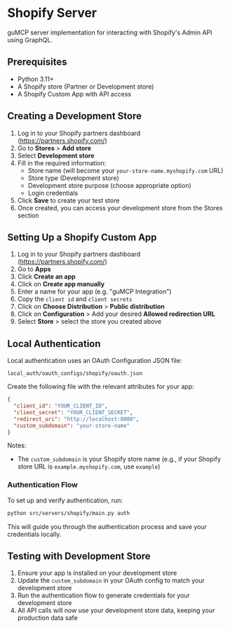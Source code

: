 # Shopify Server

guMCP server implementation for interacting with Shopify's Admin API using GraphQL.

## Prerequisites

- Python 3.11+
- A Shopify store (Partner or Development store)
- A Shopify Custom App with API access

## Creating a Development Store

1. Log in to your Shopify partners dashboard (https://partners.shopify.com/)
2. Go to **Stores** > **Add store**
3. Select **Development store**
4. Fill in the required information:
   - Store name (will become your `your-store-name.myshopify.com` URL)
   - Store type (Development store)
   - Development store purpose (choose appropriate option)
   - Login credentials
5. Click **Save** to create your test store
6. Once created, you can access your development store from the Stores section

## Setting Up a Shopify Custom App

1. Log in to your Shopify partners dashboard (https://partners.shopify.com/)
2. Go to **Apps**
3. Click **Create an app**
4. Click on **Create app manually**
5. Enter a name for your app (e.g. "guMCP Integration")
6. Copy the `client id` and `client secrets`
7. Click on **Choose Distribution** > **Public distribution** 
8. Click on **Configuration** > Add your desired **Allowed redirection URL**
9. Select **Store** > select the store you created above

## Local Authentication

Local authentication uses an OAuth Configuration JSON file:

```
local_auth/oauth_configs/shopify/oauth.json
```

Create the following file with the relevant attributes for your app:

```json
{
  "client_id": "YOUR_CLIENT_ID",
  "client_secret": "YOUR_CLIENT_SECRET",
  "redirect_uri": "http://localhost:8080",
  "custom_subdomain": "your-store-name"
}
```

Notes:
- The `custom_subdomain` is your Shopify store name (e.g., if your Shopify store URL is `example.myshopify.com`, use `example`)

### Authentication Flow

To set up and verify authentication, run:

```bash
python src/servers/shopify/main.py auth
```

This will guide you through the authentication process and save your credentials locally.

## Testing with Development Store

1. Ensure your app is installed on your development store
2. Update the `custom_subdomain` in your OAuth config to match your development store
3. Run the authentication flow to generate credentials for your development store
4. All API calls will now use your development store data, keeping your production data safe
